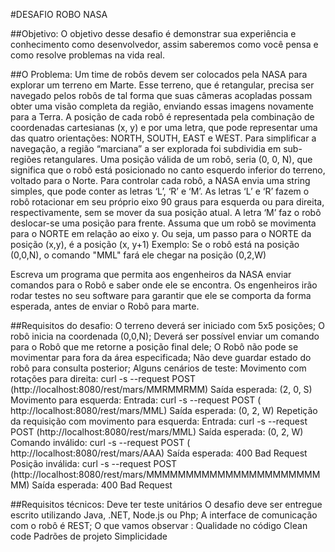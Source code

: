 #DESAFIO ROBO NASA


##Objetivo:
O objetivo desse desafio é demonstrar sua experiência e conhecimento como
desenvolvedor, assim saberemos como você pensa e como resolve problemas na vida real.

##O Problema:
Um time de robôs devem ser colocados pela NASA para explorar um terreno em Marte.
Esse terreno, que é retangular, precisa ser navegado pelos robôs de tal forma que suas
câmeras acopladas possam obter uma visão completa da região, enviando essas imagens
novamente para a Terra.
A posição de cada robô é representada pela combinação de coordenadas cartesianas (x, y)
e por uma letra, que pode representar uma das quatro orientações: NORTH, SOUTH, EAST
e WEST. Para simplificar a navegação, a região “marciana” a ser explorada foi subdividia
em sub-regiões retangulares.
Uma posição válida de um robô, seria (0, 0, N), que significa que o robô está posicionado no
canto esquerdo inferior do terreno, voltado para o Norte.
Para controlar cada robô, a NASA envia uma string simples, que pode conter as letras ‘L’,
‘R’ e ‘M’. As letras ‘L’ e ‘R’ fazem o robô rotacionar em seu próprio eixo 90 graus para esquerda ou para direita, respectivamente, sem se mover da sua posição atual. A letra ‘M’
faz o robô deslocar-se uma posição para frente.
Assuma que um robô se movimenta para o NORTE em relação ao eixo y. Ou seja, um
passo para o NORTE da posição (x,y), é a posição (x, y+1)
Exemplo: Se o robô está na posição (0,0,N), o comando "MML" fará ele chegar na posição
(0,2,W)

Escreva um programa que permita aos engenheiros da NASA enviar comandos para o
Robô e saber onde ele se encontra. Os engenheiros irão rodar testes no seu software para
garantir que ele se comporta da forma esperada, antes de enviar o Robô para marte.


##Requisitos do desafio:
O terreno deverá ser iniciado com 5x5 posições;
O robô inicia na coordenada (0,0,N);
Deverá ser possível enviar um comando para o Robô que me retorne a posição final dele;
O Robô não pode se movimentar para fora da área especificada;
Não deve guardar estado do robô para consulta posterior;
Alguns cenários de teste:
Movimento com rotações para direita:
curl -s --request POST ​(http://localhost:8080/rest/mars/MMRMMRMM)
Saída esperada: (2, 0, S)
Movimento para esquerda:
Entrada: curl -s --request POST (​http://localhost:8080/rest/mars/MML)
Saída esperada: (0, 2, W)
Repetição da requisição com movimento para esquerda:
Entrada: curl -s --request POST (​http://localhost:8080/rest/mars/MML)
Saída esperada: (0, 2, W)
Comando inválido:
curl -s --request POST (​http://localhost:8080/rest/mars/AAA)
Saída esperada: 400 Bad Request
Posição inválida:
curl -s --request POST
(http://localhost:8080/rest/mars/MMMMMMMMMMMMMMMMMMMMMMMM)
Saída esperada: 400 Bad Request

##Requisitos técnicos:
Deve ter teste unitários
O desafio deve ser entregue escrito utilizando Java, .NET, Node.js ou Php;
A interface de comunicação com o robô é REST;
O que vamos observar ​:
Qualidade no código
Clean code
Padrões de projeto
Simplicidade
